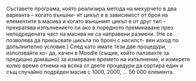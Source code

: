 Съставете програма, която реализира метода на мехурчето в два варианта – когато външни-
ят цикъл е в зависимост от броя на елементите в масива и когато външният цикъл е от друг
тип - прекратява изпълнението си ако в поредното преминаване през неподредената част на
масива не са направени размени. (Не се позволява да прекъсвате цикъла по брояч с насилст-
вен изход по допълнително условие.) След като имате тези две процедури, използвайте ко-
да, качен в Moodle (същия, който палзвахте за предишно домашно) за измерване времето на
изпълнение, и измерете колко време отнема на всяка от двете процедури да сортира един и
същ случайно подреден масив с 1000, 2000, ... 50 000 елемента.
